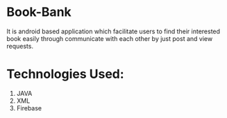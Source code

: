 # Book-Bank
It is android based application which facilitate users to find their interested book easily through communicate with each other by just post and view requests.

# Technologies Used:
1. JAVA
2. XML
3. Firebase
